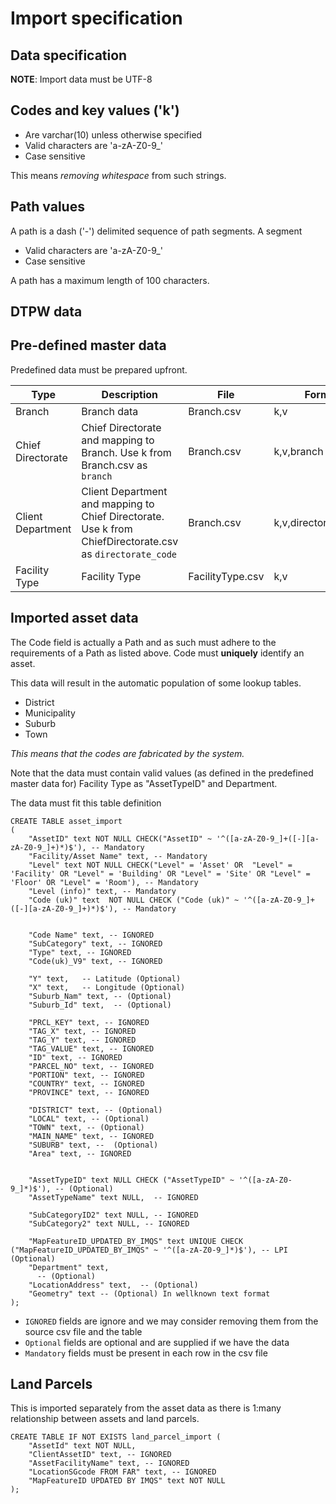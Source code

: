Import specification
====================

 Data specification
 --------------------
**NOTE**: Import data must be UTF-8


## Codes and key values ('k') 
 * Are varchar(10) unless otherwise specified
 * Valid characters are 'a-zA-Z0-9_'
 * Case sensitive

This means *removing whitespace* from such strings.

## Path values
A path is a dash ('-') delimited sequence of path segments. A segment

*  Valid characters are 'a-zA-Z0-9_'
*  Case sensitive
  
A path has a maximum length of 100 characters.


DTPW data
---------

## Pre-defined master data
Predefined data must be prepared upfront.

|Type|Description|File|Format|
|----|-----------|----|-------|
|Branch|Branch data|Branch.csv|k,v|
|Chief Directorate|Chief Directorate and mapping to Branch. Use k from Branch.csv as `branch` |Branch.csv|k,v,branch|
|Client Department|Client Department and mapping to Chief Directorate. Use k from ChiefDirectorate.csv as `directorate_code` |Branch.csv|k,v,directorate_code|
|Facility Type|Facility Type |FacilityType.csv|k,v|


## Imported asset data

The Code field is actually a Path and as such must adhere to the requirements of a Path as listed above.  Code must **uniquely** identify an asset.  

This data will result in the automatic population of some lookup tables.

* District
* Municipality
* Suburb
* Town

*This means that the codes are fabricated by the system.*

Note that the data must contain valid values (as defined in the predefined master data for) Facility Type as "AssetTypeID" and Department.

The data must fit this table definition
```
CREATE TABLE asset_import 
(
	"AssetID" text NOT NULL CHECK("AssetID" ~ '^([a-zA-Z0-9_]+([-][a-zA-Z0-9_]+)*)$'), -- Mandatory
	"Facility/Asset Name" text, -- Mandatory
	"Level" text NOT NULL CHECK("Level" = 'Asset' OR  "Level" = 'Facility' OR "Level" = 'Building' OR "Level" = 'Site' OR "Level" = 'Floor' OR "Level" = 'Room'), -- Mandatory
	"Level (info)" text, -- Mandatory
	"Code (uk)" text  NOT NULL CHECK ("Code (uk)" ~ '^([a-zA-Z0-9_]+([-][a-zA-Z0-9_]+)*)$'), -- Mandatory
	

	"Code Name" text, -- IGNORED
	"SubCategory" text, -- IGNORED
	"Type" text, -- IGNORED
	"Code(uk)_V9" text, -- IGNORED

    "Y" text,   -- Latitude (Optional)
	"X" text,   -- Longitude (Optional)
	"Suburb_Nam" text, -- (Optional)
	"Suburb_Id" text,  -- (Optional)
	
	"PRCL_KEY" text, -- IGNORED
	"TAG_X" text, -- IGNORED
	"TAG_Y" text, -- IGNORED
	"TAG_VALUE" text, -- IGNORED
	"ID" text, -- IGNORED
	"PARCEL_NO" text, -- IGNORED
	"PORTION" text, -- IGNORED
	"COUNTRY" text, -- IGNORED
	"PROVINCE" text, -- IGNORED
	
	"DISTRICT" text, -- (Optional)
	"LOCAL" text, -- (Optional)
	"TOWN" text, -- (Optional)
	"MAIN_NAME" text, -- IGNORED
	"SUBURB" text, --  (Optional)
	"Area" text, -- IGNORED


    "AssetTypeID" text NULL CHECK ("AssetTypeID" ~ '^([a-zA-Z0-9_]*)$'), -- (Optional)
	"AssetTypeName" text NULL,  -- IGNORED
	
	"SubCategoryID2" text NULL, -- IGNORED
	"SubCategory2" text NULL, -- IGNORED
	
    "MapFeatureID_UPDATED_BY_IMQS" text UNIQUE CHECK ("MapFeatureID_UPDATED_BY_IMQS" ~ '^([a-zA-Z0-9_]*)$'), -- LPI  (Optional)
    "Department" text,
	  -- (Optional)	
	"LocationAddress" text,  -- (Optional)
	"Geometry" text -- (Optional) In wellknown text format
);
```
* `IGNORED` fields are ignore and we may consider removing them from the source csv file and the table
* `Optional` fields are optional and are supplied if we have the data
* `Mandatory` fields must be present in each row in the csv file


## Land Parcels 

This is imported separately from the asset data as there is 1:many relationship between assets and land parcels.

```
CREATE TABLE IF NOT EXISTS land_parcel_import (
    "AssetId" text NOT NULL,
    "ClientAssetID" text, -- IGNORED
    "AssetFacilityName" text, -- IGNORED
    "LocationSGcode FROM FAR" text, -- IGNORED
    "MapFeatureID UPDATED BY IMQS" text NOT NULL
);
```

